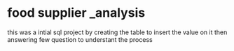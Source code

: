 # food supplier _analysis
this was a intial sql project by creating the table to insert the value on it then answering few question to understant the process

